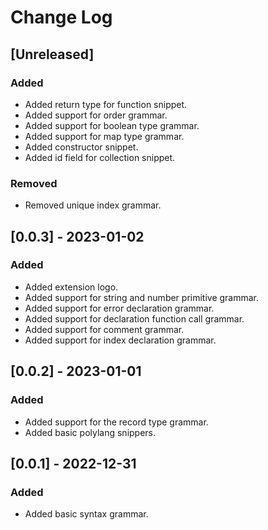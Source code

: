 # Change Log

## [Unreleased]

### Added

- Added return type for function snippet.
- Added support for order grammar.
- Added support for boolean type grammar.
- Added support for map type grammar.
- Added constructor snippet.
- Added id field for collection snippet.

### Removed

- Removed unique index grammar.

## [0.0.3] - 2023-01-02

### Added

- Added extension logo.
- Added support for string and number primitive grammar.
- Added support for error declaration grammar.
- Added support for declaration function call grammar.
- Added support for comment grammar.
- Added support for index declaration grammar.

## [0.0.2] - 2023-01-01

### Added

- Added support for the record type grammar.
- Added basic polylang snippers.

## [0.0.1] - 2022-12-31

### Added

- Added basic syntax grammar.
